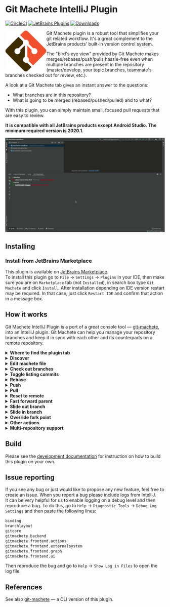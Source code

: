 # Git Machete IntelliJ Plugin

[![CircleCI](https://circleci.com/gh/VirtusLab/git-machete-intellij-plugin/tree/master.svg?style=shield)](https://circleci.com/gh/VirtusLab/git-machete-intellij-plugin/tree/master)
[![JetBrains Plugins](https://img.shields.io/jetbrains/plugin/v/14221-git-machete.svg)](https://plugins.jetbrains.com/plugin/14221-git-machete)
[![Downloads](https://img.shields.io/jetbrains/plugin/d/14221-git-machete.svg)](https://plugins.jetbrains.com/plugin/14221-git-machete)

<img src="src/main/resources/META-INF/pluginIcon.svg" width="130" height="130" align="left"/>

Git Machete plugin is a robust tool that simplifies your git related workflow.
It's a great complement to the JetBrains products' built-in version control system.<br/>

The "bird's eye view" provided by Git Machete makes merges/rebases/push/pulls hassle-free
even when multiple branches are present in the repository
(master/develop, your topic branches, teammate's branches checked out for review, etc.).<br/>

A look at a Git Machete tab gives an instant answer to the questions:
* What branches are in this repository?
* What is going to be merged (rebased/pushed/pulled) and to what?

With this plugin, you can simply maintain small, focused pull requests that are easy to review.

**It is compatible with all JetBrains products except Android Studio.
The minimum required version is 2020.1**.

![](docs/sample_workflow.gif)


## Installing

### Install from JetBrains Marketplace

This plugin is available on [JetBrains Marketplace](https://plugins.jetbrains.com/plugin/14221-git-machete). <br/>
To install this plugin go to `File` -> `Settings` -> `Plugins` in your IDE,
then make sure you are on `Marketplace` tab (not `Installed`), in search box type `Git Machete` and click `Install`.
After installation depending on IDE version restart may be required.
In that case, just click `Restart IDE` and confirm that action in a message box.


## How it works

Git Machete IntelliJ Plugin is a port of a great console tool &mdash; [git-machete](https://github.com/VirtusLab/git-machete#git-machete), into an IntelliJ plugin.
Git Machete can help you manage your repository branches and keep it in sync with each other and its counterparts on a remote repository.

<details>
<summary><strong>Where to find the plugin tab</strong></summary>
<br/>

Git Machete IntelliJ Plugin is available under `Git` tool window in the `Git Machete` tab.
You can also use `Ctrl` + `Alt` + `Shift` + `M` shortcut to open it.

![](docs/open_git_machete.gif)
</details>

<details>
<summary><strong>Discover</strong></summary>
<br/>

`machete` file describes relations between branches in your repository.
These relations are probably determined by the order of branch creation &mdash;
which branch has been created from which &mdash; but this is not a strict rule).<br/>
It'll be located under `.git/machete` path in your repo.

This branch layout can be automatically discovered based on the state of your git repository by `Discover Branch Layout` action.
It constructs a layout from around 10 most recently used branches.
This action is proposed in Git Machete tab in case of an empty or nonexistent `machete` file,
but you can also run it any time from IntelliJ's `Search Everywhere` (double Shift) by typing `Discover Branch Layout`.

![](docs/discover.gif)
</details>

<details>
<summary><strong>Edit machete file</strong></summary>
<br/>

`machete` file can be also edited manually. Let's look at the structure of this file based on the example below:
```
develop
    allow-ownership-link PR #123
        build-chain
    call-ws PR #124
master
    hotfix/add-trigger
```
`develop`, `allow-ownership-link`, `build-chain`, `call-ws`, `master` and `hotfix/add-trigger` are branch names.
Two of them, `allow-ownership-link` and `call-ws`, have a custom annotation &mdash;
it's an arbitrary description displayed next to the given branch (in this case, pull request numbers).

The relation between these branches is determined by indentations &mdash; here single indent is 4 spaces, but a tab can be used as well.

In the example above, branches `allow-ownership-link` and `call-ws` are children of `develop`, while `build-chain` is a child of `allow-ownership-link`.
`master`, in turn, is the parent of `hotfix/add-trigger`.
`develop` and `master` are root branches.

When branch layout is created, Git Machete indicates a relation between parent branch and each of its child branches.
If the edge between them is green that means child branch is in sync with its parent branch &mdash; in other words, there are no commits in parent branch that don't belong to the child.
But if there are some commits in the parent branch that are **not** reachable from the child, then the edge is red &mdash; you need to rebase child branch onto the parent.

Machete file editor will help you with managing `machete` file: it underlines any errors (bad indentation or nonexistent branches) and proposes branch names based on local repository branches.
When file editing is done, you can click the button in the top right corner of the file editor to refresh the machete branch layout.

![](docs/machete_file_editor.gif)

For more information about `machete` file, look at the [reference blog post](https://medium.com/virtuslab/make-your-way-through-the-git-rebase-jungle-with-git-machete-e2ed4dbacd02).
</details>

<details>
<summary><strong>Check out branches</strong></summary>
<br/>

With Git Machete you can easily check out branches that have been defined in `machete` file.
Just right-click on the branch you want to check out and select `Checkout Branch`.
You can also double-click on the selected branch to check it out.
The current branch is underlined in a branch layout.

![](docs/checkout.gif)
</details>

<details>
<summary><strong>Toggle listing commits</strong></summary>
<br/>

Git Machete can display commits belonging to the branches.
It displays only the commits that are unique to the selected branch (i.e. have never been a tip of a different branch).
When you click on the eye button on the left side of the plugin, you can toggle between showing and hiding commits.

![](docs/toggle_listing_commits.gif)
</details>

<details>
<summary><strong>Rebase</strong></summary>
<br/>

Rebase with Git Machete plugin is easy!
Just right-click on the child branch and from a context menu select `(Checkout and) Rebase Branch onto Parent`.
Standard IntelliJ dialog for interactive rebase will appear.

![](docs/rebase.gif)
</details>

<details>
<summary><strong>Push</strong></summary>
<br/>

After a rebase, you might want to push the rebased branch to the remote.
Right-click on the given branch and select `Push (Current) Branch` from a context menu.
Push dialog will appear with a proper push button (regular push or force push) depending on which of them is needed.
Basically, you need a force push in a case when you rebased your branch and thus local and remote branch diverged from each other (they have different commits), so git won't let you do a regular push.

![](docs/push.gif)
</details>

<details>
<summary><strong>Pull</strong></summary>
<br/>

If a branch is behind (or in sync with) its remote, it can be pulled.
To do this, right-click on a given branch and select `Pull Branch`.<br/>
This action always performs a `--ff-only` (fast-forward only) pull which makes handling diverged remote branches less error-prone.

![](docs/pull.gif)
</details>

<details>
<summary><strong>Reset to remote</strong></summary>
<br/>

If a given branch is not in sync with its remote, you can reset it to point to the exact same commit as the remote.
From the right-click context menu, select `Reset Branch to Remote`.<br/>
When resetting the current branch, this action performs `git reset --keep` under the hood.
The `--keep` option, as opposed to `--hard`, keeps your uncommitted changes safe from getting overwritten.

![](docs/reset.gif)
</details>

<details>
<summary><strong>Fast forward parent</strong></summary>
<br/>

When you are done with the changes on the selected branch (e.g. PR has been approved and all required fixes are applied),
you probably want to merge this branch to its parent branch.
When these branches are in sync (green edge), you can do a fast forward merge.
Fast forward merge is just equivalent to moving tip of a branch to which you merge (`develop` in the sample below)
to the same commit as a tip of a merged branch (`call-ws` below).
This is what `Fast Forward Parent Branch To Match Current Branch` context menu action does.
As you can see, the edge between `develop` and `call-ws` changed to grey &mdash; it means that `call-ws` has been merged.

![](docs/fast_forward.gif)
</details>

<details>
<summary><strong>Slide out branch</strong></summary>
<br/>

When a branch was merged (and sometimes in other cases as well), you probably want to remove this branch from branch layout.
To do this with ease (and without editing `machete` file manually), you can use `Slide Out Selected Branch` action.
This action will modify the branch layout, removing the entry for the selected branch `X` and reattaching `X`'s children as new children of `X`'s parent.<br/>

If `machete.slideOut.deleteLocalBranch` git configuration key is set to `true`, then this action will also delete `X` branch from the underlying git repository (and not just from `.git/machete` file).
The easiest way to set this key is using `git config --add machete.slideOut.deleteLocalBranch true` command inside a given repository.
If you want to set this key globally (to be used for all repositories that don't have this key set explicitly), add `--global` option to the previous command.

![](docs/slide_out_leaf_node.gif)

![](docs/slide_out_non_leaf_node.gif)
</details>

<details>
<summary><strong>Slide in branch</strong></summary>
<br/>

You can also create a new branch below the selected one (also without editing `machete` file manually).
To do this, choose the `Slide In Branch Below Selected Branch` action from a context menu.
Type the name of new branch in the dialog window and click `Slide In` button.
Another dialog will appear &mdash; it is a standard new branch IntelliJ dialog.

![](docs/slide_in_new_branch.gif)

A slide in action can also add a branch that already exists in git repository to the branch layout.
Again, select the `Slide In Branch Bellow Selected Branch` from a context menu and type the name of an already existing branch.

![](docs/slide_in_existent_branch.gif)

This action can also be used to reattach an existing branch below a selected one.
In this case, just type the name of the existing branch that you want to reattach and then click `Slide In`.
You can also select the `Reattach children` checkbox to move along all children of the reattached branch.

![](docs/slide_in_reattach_without_children.gif)

![](docs/slide_in_reattach_with_children.gif)
</details>

<details>
<summary><strong>Override fork point</strong></summary>
<br/>

Similarly as defined in [git merge-base documentation](https://git-scm.com/docs/git-merge-base#Documentation/git-merge-base.txt---fork-point),
we define **fork point** of a given branch `X` as the commit at which `X` forks from any other branch.
The commits from the fork point (exclusive) to the tip of the branch (inclusive) are unique to this branch &mdash;
this is what Git Machete displays when `toggle listing commits` is enabled.

If one of branch layout edges is yellow, that means the fork point of this branch cannot be unambiguously determined.
However, Git Machete can give you a hint which commit is probably the fork point.
Show commits to see the suggested fork point (see the `Toggle listing commits` section).

Now you can use `Override Fork Point of Branch` action to choose the fork point of this branch.
It can be commit inferred by Git Machete (the one marked in commits list), or the one that parent branch is pointing to.

![](docs/override_forkpoint.gif)

</details>

<details>
<summary><strong>Other actions</strong></summary>
<br/>

On the left side bar you can find other actions (from top to bottom):
- ![](docs/left_bar_actions/refresh.png) **Refresh Status** &mdash; refresh the graph displayed in main plugin window
- ![](docs/left_bar_actions/toggle_listing_commits.png) **Toggle Listing Commits** &mdash; show or hide commits belonging to branches (for more details see `Toggle listing commits` section)
- ![](docs/left_bar_actions/open_machete_file.png) **Open Machete File** &mdash; open `machete` file in IntelliJ editor (to see what this editor can do see `Edit machete file` section)
- ![](docs/left_bar_actions/fetch_all_remotes.png) **Fetch All Remotes** &mdash; equivalent to `git fetch --all` command
- The most suitable actions (each is equivalent to one of the context menu actions) for a current branch that include one or more of:
    - ![](docs/left_bar_actions/push.png) **Push Current Branch**
    - ![](docs/left_bar_actions/pull.png) **Pull Current Branch**
    - ![](docs/left_bar_actions/reset.png) **Reset Current Branch to Remote**
    - ![](docs/left_bar_actions/slide_out.png) **Slide Out Current Branch**
    - ![](docs/left_bar_actions/rebase.png) **Rebase Current Branch Onto Parent**
    - ![](docs/left_bar_actions/override_forkpoint.png) **Override Fork Point of Current Branch**

  Available action is selected based on a relation between a current branch and its parent and remote branch.
- ![](docs/left_bar_actions/slide_in.png) **Slide In Branch Below Current Branch** &mdash; shortcut of `slide in` action for current branch
- ![](docs/left_bar_actions/help.png) **Show Help Window** &mdash; show window with a sample branch layout and explanation what parts of this graph mean
</details>

<details>
<summary><strong>Multi-repository support</strong></summary>
<br/>

Git Machete supports many git repositories in one project, including both regular repositories and submodules.
If more than one repository is detected, the selection list will appear in the top of a main plugin window.
In that case, each repository will have its own `machete` file.

![](docs/multi_repo.gif)
</details>

## Build

Please see the [development documentation](DEVELOPMENT.md) for instruction on how to build this plugin on your own.

## Issue reporting

If you see any bug or just would like to propose any new feature, feel free to create an issue.
When you report a bug please include logs from IntelliJ.<br/>
It can be very helpful for us to enable logging on a debug level and then reproduce a bug.
To do this, go to `Help` -> `Diagnostic Tools` -> `Debug Log Settings` and then paste the following lines:

```
binding
branchlayout
gitcore
gitmachete.backend
gitmachete.frontend.actions
gitmachete.frontend.externalsystem
gitmachete.frontend.graph
gitmachete.frontend.ui
```

Then reproduce the bug and go to `Help` -> `Show Log in Files` to open the log file.


## References

See also [git-machete](https://github.com/VirtusLab/git-machete#git-machete) &mdash; a CLI version of this plugin.
